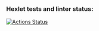 ### Hexlet tests and linter status:
[![Actions Status](https://github.com/HiDiv/frontend-testing-react-project-67/actions/workflows/hexlet-check.yml/badge.svg)](https://github.com/HiDiv/frontend-testing-react-project-67/actions)